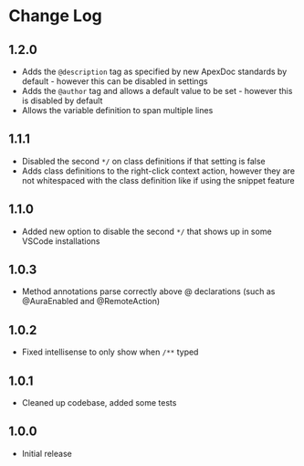 # Change Log

## 1.2.0
- Adds the `@description` tag as specified by new ApexDoc standards by default - however this can be disabled in settings
- Adds the `@author` tag and allows a default value to be set - however this is disabled by default
- Allows the variable definition to span multiple lines

## 1.1.1
- Disabled the second `*/` on class definitions if that setting is false
- Adds class definitions to the right-click context action, however they are not whitespaced with the class definition like if using the snippet feature

## 1.1.0
- Added new option to disable the second `*/` that shows up in some VSCode installations

## 1.0.3
- Method annotations parse correctly above @ declarations (such as @AuraEnabled and @RemoteAction)

## 1.0.2
- Fixed intellisense to only show when `/**` typed

## 1.0.1
- Cleaned up codebase, added some tests

## 1.0.0
- Initial release